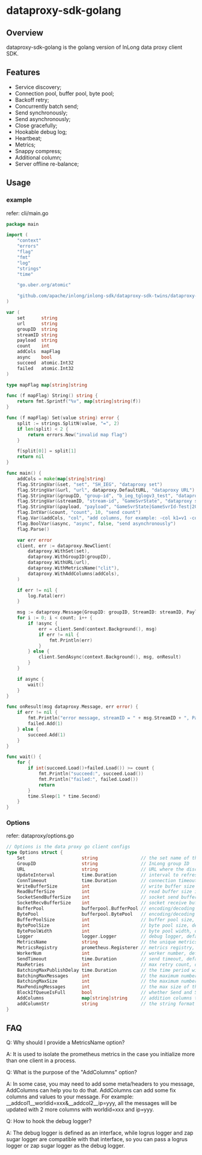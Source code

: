 # dataproxy-sdk-golang

## Overview

dataproxy-sdk-golang is the golang version of InLong data proxy client SDK.



## Features

- Service discovery;
- Connection pool, buffer pool, byte pool;
- Backoff retry;
- Concurrently batch send;
- Send synchronously;
- Send asynchronously;
- Close gracefully;
- Hookable debug log;
- Heartbeat;
- Metrics;
- Snappy compress;
- Additional column;
- Server offline re-balance;


## Usage

### example

refer: cli/main.go

``` go
package main

import (
	"context"
	"errors"
	"flag"
	"fmt"
	"log"
	"strings"
	"time"

	"go.uber.org/atomic"

	"github.com/apache/inlong/inlong-sdk/dataproxy-sdk-twins/dataproxy-sdk-golang/dataproxy"
)

var (
	set      string
	url      string
	groupID  string
	streamID string
	payload  string
	count    int
	addCols  mapFlag
	async    bool
	succeed  atomic.Int32
	failed   atomic.Int32
)

type mapFlag map[string]string

func (f mapFlag) String() string {
	return fmt.Sprintf("%v", map[string]string(f))
}

func (f mapFlag) Set(value string) error {
	split := strings.SplitN(value, "=", 2)
	if len(split) < 2 {
		return errors.New("invalid map flag")
	}

	f[split[0]] = split[1]
	return nil
}

func main() {
	addCols = make(map[string]string)
	flag.StringVar(&set, "set", "SH_IEG", "dataproxy set")
	flag.StringVar(&url, "url", dataproxy.DefaultURL, "dataproxy URL")
	flag.StringVar(&groupID, "group-id", "b_ieg_tglogv3_test", "dataproxy group ID")
	flag.StringVar(&streamID, "stream-id", "GameSvrState", "dataproxy stream ID")
	flag.StringVar(&payload, "payload", "GameSvrState|GameSvrId-Test|2023-01-11 10:08:30|127.0.0.1|1", "message payload")
	flag.IntVar(&count, "count", 10, "send count")
	flag.Var(&addCols, "col", "add columns, for example: -col k1=v1 -col k2=v2")
	flag.BoolVar(&async, "async", false, "send asynchronously")
	flag.Parse()

	var err error
	client, err := dataproxy.NewClient(
		dataproxy.WithSet(set),
		dataproxy.WithGroupID(groupID),
		dataproxy.WithURL(url),
		dataproxy.WithMetricsName("clit"),
		dataproxy.WithAddColumns(addCols),
	)

	if err != nil {
		log.Fatal(err)
	}

	msg := dataproxy.Message{GroupID: groupID, StreamID: streamID, Payload: []byte(payload)}
	for i := 0; i < count; i++ {
		if !async {
			err = client.Send(context.Background(), msg)
			if err != nil {
				fmt.Println(err)
			}
		} else {
			client.SendAsync(context.Background(), msg, onResult)
		}
	}

	if async {
		wait()
	}
}

func onResult(msg dataproxy.Message, err error) {
	if err != nil {
		fmt.Println("error message, streamID = " + msg.StreamID + ", Payload = " + string(msg.Payload))
		failed.Add(1)
	} else {
		succeed.Add(1)
	}
}

func wait() {
	for {
		if int(succeed.Load()+failed.Load()) >= count {
			fmt.Println("succeed:", succeed.Load())
			fmt.Println("failed:", failed.Load())
			return
		}
		time.Sleep(1 * time.Second)
	}
}

```

### Options

refer: dataproxy/options.go

``` go
// Options is the data proxy go client configs
type Options struct {
	Set                     string                // the set name of the server
	GroupID                 string                // InLong group ID
	URL                     string                // URL where the discoverer to get the endpoint list of the server
	UpdateInterval          time.Duration         // interval to refresh the endpoint list, default: 5m
	ConnTimeout             time.Duration         // connection timeout: default: 3000ms
	WriteBufferSize         int                   // write buffer size in bytes, default: 16M
	ReadBufferSize          int                   // read buffer size in bytes, default: 16M
	SocketSendBufferSize    int                   // socket send buffer size in bytes, default: 16M
	SocketRecvBufferSize    int                   // socket receive buffer size in bytes, default: 16M
	BufferPool              bufferpool.BufferPool // encoding/decoding buffer pool, if not given, SDK will init a new one
	BytePool                bufferpool.BytePool   // encoding/decoding byte pool, if not given, SDK will init a new one
	BufferPoolSize          int                   // buffer pool size, default: 409600
	BytePoolSize            int                   // byte pool size, default: 409600
	BytePoolWidth           int                   // byte pool width, default: equals to BatchingMaxSize
	Logger                  logger.Logger         // debug logger, default: stdout
	MetricsName             string                // the unique metrics name of this SDK, used to isolate metrics in the case that more than 1 client are initialized in one process
	MetricsRegistry         prometheus.Registerer // metrics registry, default: prometheus.DefaultRegisterer
	WorkerNum               int                   // worker number, default: 8
	SendTimeout             time.Duration         // send timeout, default: 20000ms
	MaxRetries              int                   // max retry count, default: 2
	BatchingMaxPublishDelay time.Duration         // the time period within which the messages sent will be batched, default: 10ms
	BatchingMaxMessages     int                   // the maximum number of messages permitted in a batch, default: 10
	BatchingMaxSize         int                   // the maximum number of bytes permitted in a batch, default: 4K
	MaxPendingMessages      int                   // the max size of the queue holding the messages pending to receive an acknowledgment from the broker, default: 409600
	BlockIfQueueIsFull      bool                  // whether Send and SendAsync block if producer's message queue is full, default: false
	AddColumns              map[string]string     // addition columns to add to the message, for example: __addcol1__worldid=xxx&__addcol2__ip=yyy, all the message will be added 2 more columns with worldid=xxx and ip=yyy
	addColumnStr            string                // the string format of the AddColumns, just a cache, used internal
}
```



## FAQ

Q: Why should I provide a MetricsName option?

A: It is used to isolate the prometheus metrics in the case you initialize more than one client in a process.



Q: What is the purpose of the "AddColumns" option?

A: In some case, you may need to add some meta/headers to you message, AddColumns can help you to do that. AddColumns can add some fix columns and values to your message. For example: \_\_addcol1\_\_worldid=xxx&\_\_addcol2\_\_ip=yyy, all the messages will be updated with 2 more columns with worldid=xxx and ip=yyy.



Q: How to hook the debug logger?

A: The debug logger is defined as an interface, while logrus logger and zap sugar logger are compatible with that interface, so you can pass a logrus logger or zap sugar logger as the debug logger.
